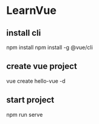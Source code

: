 # LearnVue

## install cli 
npm install
npm install -g @vue/cli

## create vue project
vue create hello-vue -d

## start project
npm run serve